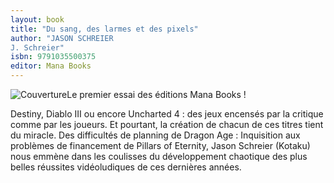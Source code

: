 ```yaml
---
layout: book
title: "Du sang, des larmes et des pixels"
author: "JASON SCHREIER
J. Schreier"
isbn: 9791035500375
editor: Mana Books
---
```


![Couverture](/img/9791035500375.jpg)Le premier essai des éditions Mana Books !

Destiny, Diablo III ou encore Uncharted 4 : des jeux encensés par la critique comme par les joueurs. Et pourtant, la création de chacun de ces titres tient du miracle. Des difficultés de planning de Dragon Age : Inquisition aux problèmes de financement de Pillars of Eternity, Jason Schreier (Kotaku) nous emmène dans les coulisses du développement chaotique des plus belles réussites vidéoludiques de ces dernières années.